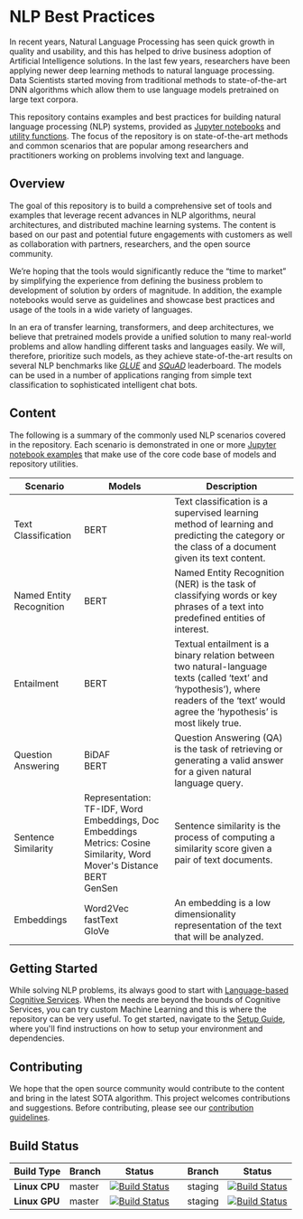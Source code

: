 # NLP Best Practices

In recent years, Natural Language Processing has seen quick growth in quality and usability, and this has helped to drive business adoption of Artificial Intelligence solutions. In the last few years, researchers have been applying newer deep learning methods to natural language processing. Data Scientists started moving from traditional methods to state-of-the-art DNN algorithms which allow them to use language models pretrained on large text corpora.

This repository contains examples and best practices for building natural language processing (NLP) systems, provided as [Jupyter notebooks](examples) and [utility functions](utils_nlp). The focus of the repository is on state-of-the-art methods and common scenarios that are popular among researchers and practitioners working on problems involving text and language.

## Overview

The goal of this repository is to build a comprehensive set of tools and examples that leverage recent advances in NLP algorithms, neural architectures, and distributed machine learning systems.
The content is based on our past and potential future engagements with customers as well as collaboration with partners, researchers, and the open source community.

We’re hoping that the tools would significantly reduce the “time to market” by simplifying the experience from defining the business problem to development of solution by orders of magnitude. In addition, the example notebooks would serve as guidelines and showcase best practices and usage of the tools in a wide variety of languages.

In an era of transfer learning, transformers, and deep architectures, we believe that pretrained models provide a unified solution to many real-world problems and allow handling different tasks and languages easily. We will, therefore, prioritize such models, as they achieve state-of-the-art results on several NLP benchmarks like [*GLUE*](https://gluebenchmark.com/leaderboard) and [*SQuAD*](https://rajpurkar.github.io/SQuAD-explorer/) leaderboard. The models can be used in a number of applications ranging from simple text classification to sophisticated intelligent chat bots.

>   
> 

## Content
The following is a summary of the commonly used NLP scenarios covered in the repository. Each scenario is demonstrated in one or more [Jupyter notebook examples](examples) that make use of the core code base of models and repository utilities.

| Scenario                              |  Models | Description|
|-------------------------|  ------------------- |-------|
|Text Classification                     |BERT| Text classification is a supervised learning method of learning and predicting the category or the class of a document given its text content. | 
|Named Entity Recognition                |BERT| Named Entity Recognition (NER) is the task of classifying words or key phrases of a text into predefined entities of interest. |
|Entailment                              |BERT| Textual entailment is a binary relation between two natural-language texts (called ‘text’ and ‘hypothesis’), where readers of the ‘text’ would agree the ‘hypothesis’ is most likely true. |
|Question Answering                      |BiDAF <br> BERT| Question Answering (QA) is the task of retrieving or generating a valid answer for a given natural language query. |
|Sentence Similarity                     |Representation: TF-IDF, Word Embeddings, Doc Embeddings<br>Metrics: Cosine Similarity, Word Mover's Distance<br>BERT<br> GenSen| Sentence similarity is the process of computing a similarity score given a pair of text documents. |
|Embeddings| Word2Vec<br>fastText<br>GloVe| An embedding is a low dimensionality representation of the text that will be analyzed.


## Getting Started
While solving NLP problems, its always good to start with [Language-based Cognitive Services](https://azure.microsoft.com/en-us/services/cognitive-services/directory/lang/). When the needs are beyond the bounds of Cognitive Services, you can try custom Machine Learning and this is where the repository can be very useful. To get started, navigate to the [Setup Guide](SETUP.md), where you'll find instructions on how to setup your environment and dependencies.

## Contributing
We hope that the open source community would contribute to the content and bring in the latest SOTA algorithm. This project welcomes contributions and suggestions. Before contributing, please see our [contribution guidelines](CONTRIBUTING.md).


## Build Status
| Build Type | Branch | Status |  | Branch | Status | 
| --- | --- | --- | --- | --- | --- | 
| **Linux CPU** | master | [![Build Status](https://dev.azure.com/best-practices/nlp/_apis/build/status/cpu_integration_tests_linux?branchName=master)](https://dev.azure.com/best-practices/nlp/_build/latest?definitionId=50&branchName=master) | | staging | [![Build Status](https://dev.azure.com/best-practices/nlp/_apis/build/status/cpu_integration_tests_linux?branchName=master)](https://dev.azure.com/best-practices/nlp/_build/latest?definitionId=50&branchName=staging) |
| **Linux GPU** | master | [![Build Status](https://dev.azure.com/best-practices/nlp/_apis/build/status/gpu_integration_tests_linux?branchName=master)](https://dev.azure.com/best-practices/nlp/_build/latest?definitionId=51&branchName=master) | | staging | [![Build Status](https://dev.azure.com/best-practices/nlp/_apis/build/status/gpu_integration_tests_linux?branchName=master)](https://dev.azure.com/best-practices/nlp/_build/latest?definitionId=51&branchName=master) |
